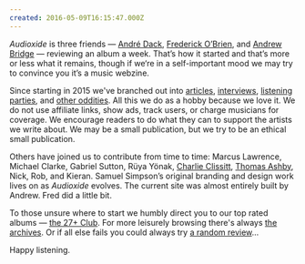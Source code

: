 ```yaml
---
created: 2016-05-09T16:15:47.000Z
---
```


*Audioxide* is three friends — [André Dack](https://twitter.com/andredack), [Frederick O’Brien](https://fredobrien.co.uk/), and [Andrew Bridge](http://www.andrewhbridge.co.uk/) — reviewing an album a week. That’s how it started and that’s more or less what it remains, though if we‘re in a self-important mood we may try to convince you it’s a music webzine.

Since starting in 2015 we've branched out into [articles](/articles/), [interviews](/interviews/), [listening parties](/listeningparties/), and [other oddities](/funnyfarm/). All this we do as a hobby because we love it. We do not use affiliate links, show ads, track users, or charge musicians for coverage. We encourage readers to do what they can to support the artists we write about. We may be a small publication, but we try to be an ethical small publication.

Others have joined us to contribute from time to time: Marcus Lawrence, Michael Clarke, Gabriel Sutton, Rüya Yönak, [Charlie Clissitt](https://twitter.com/CharlieClissitt), [Thomas Ashby](https://thomasashby.co.uk/), Nick, Rob, and Kieran. Samuel Simpson’s original branding and design work lives on as *Audioxide* evolves. The current site was almost entirely built by Andrew. Fred did a little bit.

To those unsure where to start we humbly direct you to our top rated albums — [the 27+ Club](/). For more leisurely browsing there's always [the archives](/reviews/). Or if all else fails you could always try [a random review](/)...

Happy listening.
